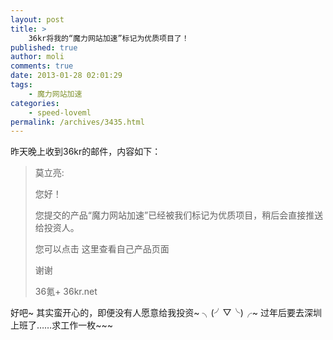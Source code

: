 ```yaml
---
layout: post
title: >
    36kr将我的“魔力网站加速”标记为优质项目了！
published: true
author: moli
comments: true
date: 2013-01-28 02:01:29
tags:
    - 魔力网站加速
categories:
    - speed-loveml
permalink: /archives/3435.html
---
```

昨天晚上收到36kr的邮件，内容如下：

> 莫立亮:
> 
> 您好！
> 
> 您提交的产品“魔力网站加速”已经被我们标记为优质项目，稍后会直接推送给投资人。
> 
> 您可以点击 这里查看自己产品页面
> 
> 谢谢
> 
> 36氪+ 36kr.net

好吧~ 其实蛮开心的，即便没有人愿意给我投资~ ╮(╯▽╰)╭~ 过年后要去深圳上班了……求工作一枚~~~